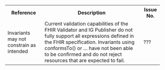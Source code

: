 <table class="list" width="100%" cellspacing="4">
<tbody>
  <tr>
    <th>Reference</th>
    <th>Description</th>
    <th>Issue No.</th>
  </tr>
    <tr>
        <td>Invariants may not constrain as intended</td>
        <td>Current validation capabilities of the FHIR Validator and IG Publisher do not fully support all expressions defined in the FHIR specification. Invariants using conformsTo() or … have not been able to be confirmed and do not reject resources that are expected to fail.</td>
        <td>???</td>
  </tr>
   </tbody>
</table> 
